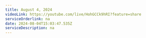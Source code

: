```yaml
---
title: August 4, 2024
videoLink: https://youtube.com/live/HohGCCk9hRI?feature=share
serviceOrderlink: na
date: 2024-08-04T15:03:47.535Z
serviceDescription: n﻿a
---
```

